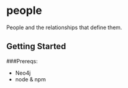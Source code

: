 people
======

People and the relationships that define them.


## Getting Started

###Prereqs:
* Neo4j
* node & npm
